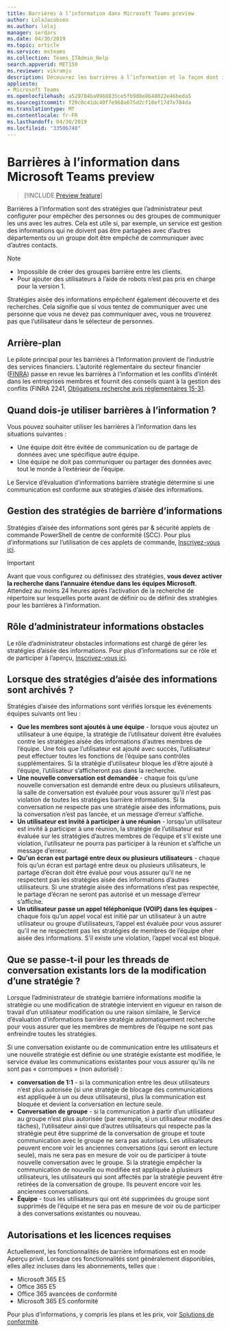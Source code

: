 ```yaml
---
title: Barrières à l’information dans Microsoft Teams preview
author: LolaJacobsen
ms.author: lolaj
manager: serdars
ms.date: 04/30/2019
ms.topic: article
ms.service: msteams
ms.collection: Teams_ITAdmin_Help
search.appverid: MET150
ms.reviewer: vikramju
description: Découvrez les barrières à l’information et la façon dont ils affectent les équipes.
appliesto:
- Microsoft Teams
ms.openlocfilehash: a529784ba9968835ce5fb9d8e8648022e46beda5
ms.sourcegitcommit: f29c0c41dc40f7e968a675d2cf10ef17d7e784da
ms.translationtype: MT
ms.contentlocale: fr-FR
ms.lasthandoff: 04/30/2019
ms.locfileid: "33506748"
---
```

# <a name="information-barriers-in-microsoft-teams-preview"></a>Barrières à l’information dans Microsoft Teams preview

> [!INCLUDE [Preview feature](includes/preview-feature.md)]

Barrières à l’information sont des stratégies que l’administrateur peut configurer pour empêcher des personnes ou des groupes de communiquer les uns avec les autres. Cela est utile si, par exemple, un service est gestion des informations qui ne doivent pas être partagées avec d’autres départements ou un groupe doit être empêché de communiquer avec d’autres contacts.

> [!NOTE]
> - Impossible de créer des groupes barrière entre les clients.
> - Pour ajouter des utilisateurs à l’aide de robots n’est pas pris en charge pour la version 1.

Stratégies aisée des informations empêchent également découverte et des recherches. Cela signifie que si vous tentez de communiquer avec une personne que vous ne devez pas communiquer avec, vous ne trouverez pas que l’utilisateur dans le sélecteur de personnes.

## <a name="background"></a>Arrière-plan

Le pilote principal pour les barrières à l’Information provient de l’industrie des services financiers. L’autorité réglementaire du secteur financier ([FINRA]( http://www.finra.org/)) passe en revue les barrières à l’information et les conflits d’intérêt dans les entreprises membres et fournit des conseils quant à la gestion des conflits (FINRA 2241, [Obligations recherche avis réglementaires 15-31](http://www.finra.org/sites/default/files/Regulatory-Notice-15-31_0.pdf).  

## <a name="when-should-i-use-information-barriers"></a>Quand dois-je utiliser barrières à l’information ?

Vous pouvez souhaiter utiliser les barrières à l’information dans les situations suivantes :

- Une équipe doit être évitée de communication ou de partage de données avec une spécifique autre équipe.
- Une équipe ne doit pas communiquer ou partager des données avec tout le monde à l’extérieur de l’équipe.

Le Service d’évaluation d’informations barrière stratégie détermine si une communication est conforme aux stratégies d’aisée des informations. 

## <a name="managing-information-barrier-policies"></a>Gestion des stratégies de barrière d’informations

Stratégies d’aisée des informations sont gérés par & sécurité applets de commande PowerShell de centre de conformité (SCC). Pour plus d’informations sur l’utilisation de ces applets de commande, [Inscrivez-vous ici](https://forms.office.com/Pages/ResponsePage.aspx?id=v4j5cvGGr0GRqy180BHbR1UzUQTEgHVPtD9W5uih2OlUMEwwUzhJSktIMUw2SDJJOE5FT1lTVzVTSS4u).

> [!IMPORTANT]
> Avant que vous configurez ou définissez des stratégies, **vous devez activer la recherche dans l’annuaire étendue dans les équipes Microsoft**. Attendez au moins 24 heures après l’activation de la recherche de répertoire sur lesquelles porte avant de définir ou de définir des stratégies pour les barrières à l’information.

## <a name="information-barriers-administrator-role"></a>Rôle d’administrateur informations obstacles

Le rôle d’administrateur obstacles informations est chargé de gérer les stratégies d’aisée des informations. Pour plus d’informations sur ce rôle et de participer à l’aperçu, [Inscrivez-vous ici](https://forms.office.com/Pages/ResponsePage.aspx?id=v4j5cvGGr0GRqy180BHbR1UzUQTEgHVPtD9W5uih2OlUMEwwUzhJSktIMUw2SDJJOE5FT1lTVzVTSS4u).

## <a name="when-are-information-barrier-policies-checked"></a>Lorsque des stratégies d’aisée des informations sont archivés ?

Stratégies d’aisée des informations sont vérifiés lorsque les événements équipes suivants ont lieu :

- **Que les membres sont ajoutés à une équipe** - lorsque vous ajoutez un utilisateur à une équipe, la stratégie de l’utilisateur doivent être évaluées contre les stratégies aisée des informations d’autres membres de l’équipe. Une fois que l’utilisateur est ajouté avec succès, l’utilisateur peut effectuer toutes les fonctions de l’équipe sans contrôles supplémentaires. Si la stratégie d’utilisateur bloque les d’être ajouté à l’équipe, l’utilisateur s’afficheront pas dans la recherche.
- **Une nouvelle conversation est demandée** - chaque fois qu’une nouvelle conversation est demandé entre deux ou plusieurs utilisateurs, la salle de conversation est évaluée pour vous assurer qu’il n’est pas violation de toutes les stratégies barrière informations. Si la conversation ne respecte pas une stratégie aisée des informations, puis la conversation n’est pas lancée, et un message d’erreur s’affiche.
- **Un utilisateur est invité à participer à une réunion** - lorsqu’un utilisateur est invité à participer à une réunion, la stratégie de l’utilisateur est évaluée sur les stratégies d’autres membres de l’équipe et s’il existe une violation, l’utilisateur ne pourra pas participer à la réunion et s’affiche un message d’erreur.
- **Qu'un écran est partagé entre deux ou plusieurs utilisateurs** - chaque fois qu’un écran est partagé entre deux ou plusieurs utilisateurs, le partage d’écran doit être évalué pour vous assurer qu’il ne ne respectent pas les stratégies aisée des informations d’autres utilisateurs. Si une stratégie aisée des informations n’est pas respectée, le partage d’écran ne seront pas autorisé et un message d’erreur s’affiche.
- **Un utilisateur passe un appel téléphonique (VOIP) dans les équipes** - chaque fois qu’un appel vocal est initié par un utilisateur à un autre utilisateur ou groupe d’utilisateurs, l’appel est évaluée pour vous assurer qu’il ne ne respectent pas les stratégies de membres de l’équipe oher aisée des informations. S’il existe une violation, l’appel vocal est bloqué.

## <a name="what-happens-to-existing-chat-threads-when-a-policy-is-changed"></a>Que se passe-t-il pour les threads de conversation existants lors de la modification d’une stratégie ?

Lorsque l’administrateur de stratégie barrière informations modifie la stratégie ou une modification de stratégie intervient en vigueur en raison de travail d’un utilisateur modification ou une raison similaire, le Service d’évaluation d’informations barrière stratégie automatiquement recherche pour vous assurer que les membres de membres de l’équipe ne sont pas enfreindre toutes les stratégies. 

Si une conversation existante ou de communication entre les utilisateurs et une nouvelle stratégie est définie ou une stratégie existante est modifiée, le service évalue les communications existantes pour vous assurer qu’ils ne sont pas « corrompues » (non autorisé) : 

- **conversation de 1:1** - si la communication entre les deux utilisateurs n’est plus autorisée (si une stratégie de blocage des communications est appliquée à un ou deux utilisateurs), plus la communication est bloquée et devient la conversation en lecture seule.
- **Conversation de groupe** - si la communication à partir d’un utilisateur au groupe n’est plus autorisée (par exemple, si un utilisateur modifie des tâches), l’utilisateur ainsi que d’autres utilisateurs qui respecte pas la stratégie peut être supprimé de la conversation de groupe et toute communication avec le groupe ne sera pas autorisés. Les utilisateurs peuvent encore voir les anciennes conversations (qui seront en lecture seule), mais ne sera pas en mesure de voir ou de participer à toute nouvelle conversation avec le groupe. Si la stratégie empêcher la communication de nouvelle ou modifiée est appliquée à plusieurs utilisateurs, les utilisateurs qui sont affectés par la stratégie peuvent être retirées de la conversation de groupe. Ils peuvent encore voir les anciennes conversations. 
- **Équipe** - tous les utilisateurs qui ont été supprimées du groupe sont supprimés de l’équipe et ne sera pas en mesure de voir ou de participer à des conversations existantes ou nouveau.

## <a name="required-licenses-and-permissions"></a>Autorisations et les licences requises

Actuellement, les fonctionnalités de barrière informations est en mode Aperçu privé. Lorsque ces fonctionnalités sont généralement disponibles, elles allez incluses dans les abonnements, telles que :

- Microsoft 365 E5
- Office 365 E5
- Office 365 avancées de conformité
- Microsoft 365 E5 conformité

Pour plus d’informations, y compris les plans et les prix, voir [Solutions de conformité](https://products.office.com/business/security-and-compliance/compliance-solutions?rtc=1).